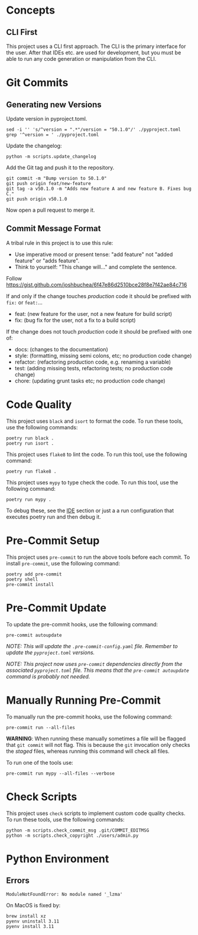 # Concepts

## CLI First

This project uses a CLI first approach. The CLI is the primary interface for the user. After that IDEs etc. are used for
development, but you must be able to run any code generation or manipulation from the CLI.

# Git Commits

## Generating new Versions

Update version in pyproject.toml.

```shell
sed -i '' 's/^version = ".*"/version = "50.1.0"/' ./pyproject.toml
grep '^version = ' ./pyproject.toml
```

Update the changelog:

```shell
python -m scripts.update_changelog
```

Add the Git tag and push it to the repository.

```shell
git commit -m "Bump version to 50.1.0"
git push origin feat/new-feature
git tag -a v50.1.0 -m "Adds new feature A and new feature B. Fixes bug C."
git push origin v50.1.0
```

Now open a pull request to merge it.

## Commit Message Format

A tribal rule in this project is to use this rule:

- Use imperative mood or present tense: "add feature" not "added feature" or "adds feature".
- Think to yourself: "This change will..." and complete the sentence.

Follow https://gist.github.com/joshbuchea/6f47e86d2510bce28f8e7f42ae84c716

If and only if the change touches _production_ code it should be prefixed with `fix:` or `feat:`...

- feat: (new feature for the user, not a new feature for build script)
- fix: (bug fix for the user, not a fix to a build script)

If the change does not touch _production_ code it should be prefixed with one of:

- docs: (changes to the documentation)
- style: (formatting, missing semi colons, etc; no production code change)
- refactor: (refactoring production code, e.g. renaming a variable)
- test: (adding missing tests, refactoring tests; no production code change)
- chore: (updating grunt tasks etc; no production code change)

# Code Quality

This project uses `black` and `isort` to format the code. To run these tools, use the following commands:

```shell
poetry run black .
poetry run isort .
```

This project uses `flake8` to lint the code. To run this tool, use the following command:

```shell
poetry run flake8 .
```

This project uses `mypy` to type check the code. To run this tool, use the following command:

```shell
poetry run mypy .
```

To debug these, see the [IDE](IDE.md) section or just a a run configuration that executes poetry run and then debug it.

# Pre-Commit Setup

This project uses `pre-commit` to run the above tools before each commit. To install `pre-commit`, use the following
command:

```shell
poetry add pre-commit
poetry shell
pre-commit install
```

# Pre-Commit Update

To update the pre-commit hooks, use the following command:

```shell
pre-commit autoupdate
```

_NOTE: This will update the `.pre-commit-config.yaml` file. Remember to update the `pyproject.toml` versions._

_NOTE: This project now uses `pre-commit` dependencies directly from the associated `pyproject.toml` file. This means
that the `pre-commit autoupdate` command is probably not needed._

# Manually Running Pre-Commit

To manually run the pre-commit hooks, use the following command:

```shell
pre-commit run --all-files
```

**WARNING**: When running these manually sometimes a file will be flagged that `git commit` will not flag. This is
because the `git` invocation only checks the _staged_ files, whereas running this command will check all files.

To run one of the tools use:

```shell
pre-commit run mypy --all-files --verbose
```

# Check Scripts

This project uses `check` scripts to implement custom code quality checks. To run these tools, use the following
commands:

```shell
python -m scripts.check_commit_msg .git/COMMIT_EDITMSG
python -m scripts.check_copyright ./users/admin.py
```

# Python Environment

## Errors

```shell
ModuleNotFoundError: No module named '_lzma'
```

On MacOS is fixed by:

```shell
brew install xz
pyenv uninstall 3.11
pyenv install 3.11
```

